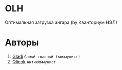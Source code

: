 # OLH
Оптимальная загрузка ангара (by Кванториум НЭЛ)

# Авторы

1. [Gladi](https://github.com/damiralmaev) `Самый главный (коммунист)`
2. [Qliook](https://github.com/Qliook) `Антикоммунист`